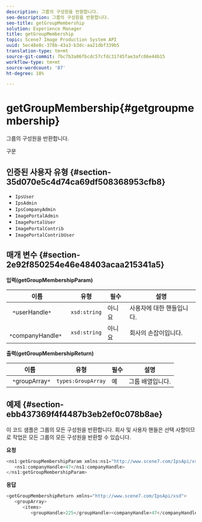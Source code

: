 ```yaml
---
description: 그룹의 구성원을 반환합니다.
seo-description: 그룹의 구성원을 반환합니다.
seo-title: getGroupMembership
solution: Experience Manager
title: getGroupMembership
topic: Scene7 Image Production System API
uuid: 5ec48e8c-378b-43a3-b3dc-aa21dbf339b5
translation-type: tm+mt
source-git-commit: 7bc7b3a86fbcdc57cfdc31745fae3afc06e44b15
workflow-type: tm+mt
source-wordcount: '87'
ht-degree: 18%

---
```



# getGroupMembership{#getgroupmembership}

그룹의 구성원을 반환합니다.

구문

## 인증된 사용자 유형 {#section-35d070e5c4d74ca69df508368953cfb8}

* `IpsUser`
* `IpsAdmin`
* `IpsCompanyAdmin`
* `ImagePortalAdmin`
* `ImagePortalUser`
* `ImagePortalContrib`
* `ImagePortalContribUser`

## 매개 변수 {#section-2e92f850254e46e48403acaa215341a5}

**입력(getGroupMembershipParam)**

| 이름 | 유형 | 필수 | 설명 |
|---|---|---|---|
| ` *`userHandle`*` | `xsd:string` | 아니요 | 사용자에 대한 핸들입니다. |
| ` *`companyHandle`*` | `xsd:string` | 아니요 | 회사의 손잡이입니다. |

**출력(getGroupMembershipReturn)**

| 이름 | 유형 | 필수 | 설명 |
|---|---|---|---|
| ` *`groupArray`*` | `types:GroupArray` | 예 | 그룹 배열입니다. |

## 예제 {#section-ebb437369f4f4487b3eb2ef0c078b8ae}

이 코드 샘플은 그룹의 모든 구성원을 반환합니다. 회사 및 사용자 핸들은 선택 사항이므로 작업은 모든 그룹의 모든 구성원을 반환할 수 있습니다.

**요청**

```java
<ns1:getGroupMembershipParam xmlns:ns1="http://www.scene7.com/IpsApi/xsd">
   <ns1:companyHandle>47</ns1:companyHandle>
</ns1:getGroupMembershipParam>
```

**응답**

```java
<getGroupMembershipReturn xmlns="http://www.scene7.com/IpsApi/xsd">
   <groupArray>
      <items>
         <groupHandle>225</groupHandle><companyHandle>47</companyHandle><name>MyGroup</name><isSystemDefined>false</isSystemDefined></items></groupArray></getGroupMembershipReturn>
```


